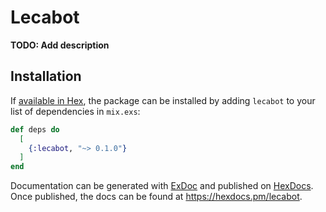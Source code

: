 # Lecabot

**TODO: Add description**

## Installation

If [available in Hex](https://hex.pm/docs/publish), the package can be installed
by adding `lecabot` to your list of dependencies in `mix.exs`:

```elixir
def deps do
  [
    {:lecabot, "~> 0.1.0"}
  ]
end
```

Documentation can be generated with [ExDoc](https://github.com/elixir-lang/ex_doc)
and published on [HexDocs](https://hexdocs.pm). Once published, the docs can
be found at <https://hexdocs.pm/lecabot>.

